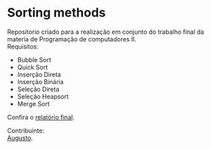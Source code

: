 <h1> Sorting methods </h1>
<p>
Repositorio criado para a realização em conjunto do trabalho final da materia de Programação de computadores II.<br/>
Requisitos:<br/>
<ul>
  <li>Bubble Sort  <br/> </li>
  <li>Quick Sort   <br/> </li>

  <li>Inserção Direta   <br/> </li>
  <li>Inserção Binária  <br/> </li>

  <li>Seleção Direta   <br/> </li>
  <li>Seleção Heapsort <br/> </li>

  <li>Merge Sort  <br/> </li>
</ul>
Confira o <a href="https://github.com/OgliariNatan/Sorting_methods/blob/master/Metodos%20de%20Ordena%C3%A7%C3%A3o%20(1).pdf">relatório final</a>. <br/>

</p>
<p>
Contribuinte: <br/> 
<a href="https://github.com/gutovsk49">Augusto</a>. <br/>
</p>

